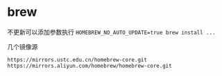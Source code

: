 # brew

不更新可以添加参数执行 `HOMEBREW_NO_AUTO_UPDATE=true brew install ...`

几个镜像源
```
https://mirrors.ustc.edu.cn/homebrew-core.git
https://mirrors.aliyun.com/homebrew/homebrew-core.git
```
